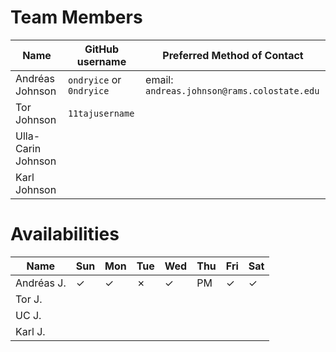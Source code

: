 # Team Members
| Name | GitHub username | Preferred Method of Contact |
| ---- | --------------- | --------------------------- |
| Andréas Johnson | `ondryice` or `0ndryice` | email: `andreas.johnson@rams.colostate.edu` |
| Tor Johnson | `11tajusername` |  |
| Ulla-Carin Johnson |  |  |
| Karl Johnson |  |  |

# Availabilities
| Name | Sun | Mon | Tue | Wed | Thu | Fri | Sat |
| ---- | --- | --- | --- | --- | --- | --- | --- |
| Andréas J. | ✓ | ✓ | ✗ | ✓ | PM | ✓ | ✓ |
| Tor J. |  |  |  |  |  |  |  |
| UC J. |  |  |  |  |  |  |  |
| Karl J. |  |  |  |  |  |  |  |
